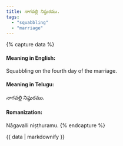```yaml
---
title: నాగవల్లి నిష్ఠురము.
tags:
  - "squabbling"
  - "marriage"
---
```


{% capture data %}
#### Meaning in English:
Squabbling on the fourth day of the marriage.

#### Meaning in Telugu:
నాగవల్లి నిష్ఠురము.

#### Romanization:
Nāgavalli niṣṭhuramu.
{% endcapture %}

{{ data | markdownify }}

